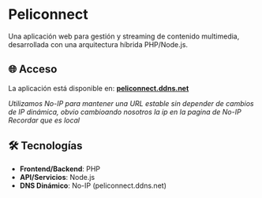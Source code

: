 # Peliconnect

Una aplicación web para gestión y streaming de contenido multimedia, desarrollada con una arquitectura híbrida PHP/Node.js.

## 🌐 Acceso

La aplicación está disponible en: **[peliconnect.ddns.net](http://peliconnect.ddns.net)**

*Utilizamos No-IP para mantener una URL estable sin depender de cambios de IP dinámica, obvio cambioando nosotros la ip en la pagina de No-IP*
*Recordar que es local*

## 🛠️ Tecnologías

- **Frontend/Backend**: PHP
- **API/Servicios**: Node.js
- **DNS Dinámico**: No-IP (peliconnect.ddns.net)
